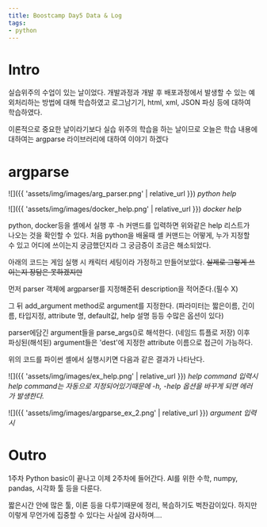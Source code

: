 ```yaml
---
title: Boostcamp Day5 Data & Log
tags:
- python
---
```


# Intro
실습위주의 수업이 있는 날이었다. 
개발과정과 개발 후 배포과정에서 발생할 수 있는 예외처리하는 방법에 대해 학습하였고 
로그남기기, html, xml, JSON 파싱 등에 대하여 학습하였다.

이론적으로 중요한 날이라기보다 실습 위주의 학습을 하는 날이므로 오늘은 학습 내용에 대하여는 argparse 라이브러리에 대하여 이야기 하겠다

# argparse

![]({{ 'assets/img/images/arg_parser.png' | relative_url }})
*python help*

![]({{ 'assets/img/images/docker_help.png' | relative_url }})
*docker help*


python, docker등을 셸에서 실행 후 -h 커맨드를 입력하면 위와같은 help 리스트가 나오는 것을 확인할 수 있다.
처음 python을 배울때 셸 커맨드는 어떻게, 누가 지정할 수 있고 어디에 쓰이는지 궁금했던지라 그 궁금증이 조금은 해소되었다.

아래의 코드는 게임 실행 시 캐릭터 세팅이라 가정하고 만들어보았다. ~~실제로 그렇게 쓰이는지 장담은 못하겠지만~~

<script src="https://gist.github.com/moon-jong/766ab231e90a59432cad784319f02681.js"></script>

먼저 parser 객체에 argparser를 지정해준뒤 description을 적어준다.(필수 X)

그 뒤 add_argument method로 argument를 지정한다. (파라미터는 짧은이름, 긴이름, 타입지정, attribute 명, default값, help 설명 등등 수많은 옵션이 있다)

parser에담긴 argument들을 parse_args()로 해석한다. (네임드 튜플로 저장)
이후 파싱된(해석된) argument들은 'dest'에 지정한 attribute 이름으로 접근이 가능하다.

위의 코드를 파이썬 셸에서 실행시키면 다음과 같은 결과가 나타난다.

![]({{ 'assets/img/images/ex_help.png' | relative_url }})
*help command 입력시*
*help command는 자동으로 지정되어있기때문에 -h, -help 옵션을 바꾸게 되면 에러가 발생한다.*

![]({{ 'assets/img/images/argparse_ex_2.png' | relative_url }})
*argument 입력시*

# Outro
1주차 Python basic이 끝나고 이제 2주차에 들어간다. 
AI를 위한 수학, numpy, pandas, 시각화 툴 등을 다룬다.

짧은시간 안에 많은 툴, 이론 등을 다루기때문에 정리, 복습하기도 벅찬감이있다. 
하지만 이렇게 무언가에 집중할 수 있다는 사실에 감사하며....
